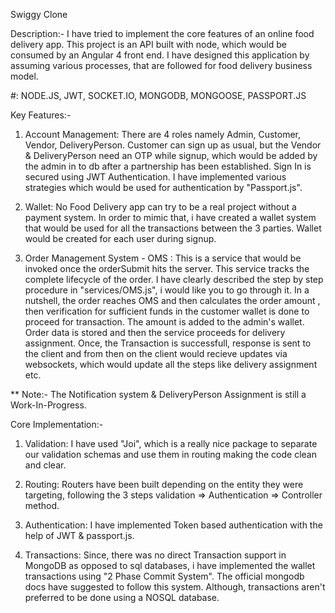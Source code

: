 Swiggy Clone

Description:- I have tried to implement the core features of an online food delivery app. This project is an API built with node,
which would be consumed by an Angular 4 front end. I have designed this application by assuming various processes, that are followed 
for food delivery business model. 

#: NODE.JS, JWT, SOCKET.IO, MONGODB, MONGOOSE, PASSPORT.JS  

Key Features:-
1. Account Management: There are 4 roles namely Admin, Customer, Vendor, DeliveryPerson. Customer can sign up as usual, but the Vendor &
DeliveryPerson need an OTP while signup, which would be added by the admin in to db after a partnership has been established. Sign In is 
secured using JWT Authentication. I have implemented various strategies which would be used for authentication by "Passport.js".

2. Wallet: No Food Delivery app can try to be a real project without a payment system. In order to mimic that, i have created a wallet 
system that would be used for all the transactions between the 3 parties. Wallet would be created for each user during signup.

3. Order Management System - OMS : This is a service that would be invoked once the orderSubmit hits the server. This service tracks the
complete lifecycle of the order. I have clearly described the step by step procedure in "services/OMS.js", i would like you to go
through it. In a nutshell, the order reaches OMS and then calculates the order amount , then verification for sufficient funds in the 
customer wallet is done to proceed for transaction. The amount is added to the admin's wallet. Order data is stored and then the service 
proceeds for delivery assignment. Once, the Transaction is successfull, response is sent to the client and from then on the client would 
recieve updates via websockets, which would update all the steps like delivery assignment etc.

** Note:- The Notification system & DeliveryPerson Assignment is still a Work-In-Progress.

Core Implementation:-
1. Validation: I have used "Joi", which is a really nice package to separate our validation schemas and use them in routing making the 
code clean and clear.

2. Routing: Routers have been built depending on the entity they were targeting, following the 3 steps
 validation => Authentication => Controller method.

3. Authentication: I have implemented Token based authentication with the help of JWT & passport.js.

4. Transactions: Since, there was no direct Transaction support in MongoDB as opposed to sql databases, i have implemented the wallet 
transactions using "2 Phase Commit System". The official mongodb docs have suggested to follow this system. Although, transactions
aren't preferred to be done using a NOSQL database.  

